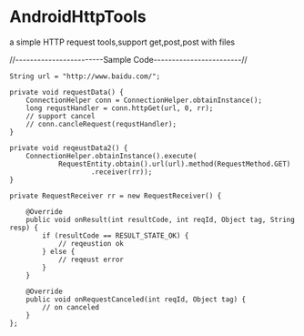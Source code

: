 AndroidHttpTools
================

a simple HTTP request tools,support get,post,post with files



//------------------------Sample Code------------------------//


	String url = "http://www.baidu.com/";

	private void requestData() {
		ConnectionHelper conn = ConnectionHelper.obtainInstance();
		long requstHandler = conn.httpGet(url, 0, rr);
		// support cancel
		// conn.cancleRequest(requstHandler);
	}

	private void reqeustData2() {
		ConnectionHelper.obtainInstance().execute(
				RequestEntity.obtain().url(url).method(RequestMethod.GET)
						.receiver(rr));
	}

	private RequestReceiver rr = new RequestReceiver() {

		@Override
		public void onResult(int resultCode, int reqId, Object tag, String resp) {
			if (resultCode == RESULT_STATE_OK) {
				// reqeustion ok
			} else {
				// reqeust error
			}
		}

		@Override
		public void onRequestCanceled(int reqId, Object tag) {
			// on canceled
		}
	};
